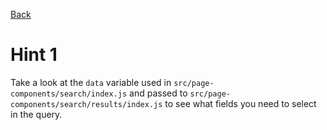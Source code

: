 [Back](task.md)

# Hint 1

Take a look at the `data` variable used in `src/page-components/search/index.js`
and passed to `src/page-components/search/results/index.js` to see what fields
you need to select in the query.
